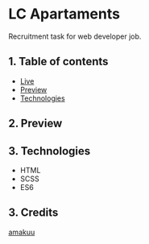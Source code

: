 # LC Apartaments
Recruitment task for web developer job.

## 1. Table of contents

 - [Live](https://amakuu.github.io/lc_apartaments/)
 - [Preview](https://github.com/amakuu/lc_apartaments#Preview)
 - [Technologies](https://github.com/amakuu/lc_apartaments#Technologies)

## 2. Preview

## 3. Technologies

 - HTML
 - SCSS
 - ES6
 
## 3. Credits

[amakuu](https://github.com/amakuu/)

